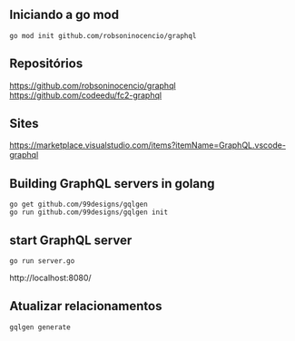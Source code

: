 ## Iniciando a go mod
```
go mod init github.com/robsoninocencio/graphql
```

## Repositórios
https://github.com/robsoninocencio/graphql <br>
https://github.com/codeedu/fc2-graphql <br>

## Sites
https://marketplace.visualstudio.com/items?itemName=GraphQL.vscode-graphql <br>


## Building GraphQL servers in golang

```
go get github.com/99designs/gqlgen
go run github.com/99designs/gqlgen init
```


## start GraphQL server

```
go run server.go
```
http://localhost:8080/


## Atualizar relacionamentos

```
gqlgen generate
```
